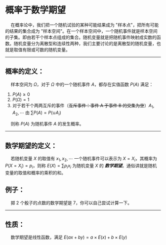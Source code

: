 # 概率于数学期望

&emsp; 在概率论中，我们把一个随机试验的某种可能结果成为 "样本点"，把所有可能的结果的集合成为 "样本空间"。在一个样本空间中，一个随机事件就是样本空间的子集。即由若干个样本点组成的集合。随机变量就是把随机事件映射成实数的函数。随机变量分为离散型和连续性两种，我们主要讨论的是离散型的随机变量，也就是取值有限或可数的随机变量。

----

## 概率的定义：
&emsp; 样本空间为 $\Omega$，对于 $\Omega$ 中的一个随机事件 $A$，都存在实值函数 $P(A)$ 满足：

1. $P(A) \geq 0$
2. $P(\Omega) = 1$
3. 对于若干个两两互斥的事件（~~互斥事件：事件 A 于事件 B 的交集为空~~）$A_1, A_2, \cdots$ 由 $\sum P(A) = P(\cup A_i)$

&emsp; 则称 $P(A)$ 为随机事件 $A$ 的发生概率。

----

## 数学期望的定义：
&emsp; 若随机变量 $X$ 的取值有 $x_1, x_2, \cdots$ 一个随机事件可以表示为 $X = X_i$，其概率为 $P(X = X_i) = p_i$，则称 $E(X) = \sum p_ix_i$ 为随机变量 $X$ 的 ***数学期望***。通俗讲就是随机变量的取值和概率的乘积的和。

## 例子：
&emsp; 掷 2 个骰子的点数的数学期望是 7，你可以自己尝试计算一下。

----

## 性质：
&emsp; 数学期望是线性函数，满足 $E(ax+by) = a\times E(x) + b\times E(y)$